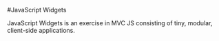 #JavaScript Widgets

JavaScript Widgets is an exercise in MVC JS consisting of tiny, modular, client-side applications.
